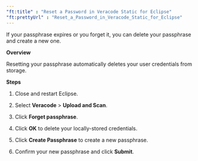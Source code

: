 ```yaml
---
"ft:title" : "Reset a Password in Veracode Static for Eclipse"
"ft:prettyUrl" : "Reset_a_Password_in_Veracode_Static_for_Eclipse"
---
```

If your passphrase expires or you forget it, you can delete your passphrase and create a new one.

<p font-size="13pt"><b>Overview</b></p>

Resetting your passphrase automatically deletes your user credentials from storage.

<p font-size="13pt"><b>Steps</b></p>

1.  Close and restart Eclipse.

2.  Select **Veracode** \> **Upload and Scan**.

3.  Click **Forget passphrase**.

4.  Click **OK** to delete your locally-stored credentials.

5.  Click **Create Passphrase** to create a new passphrase.

6.  Confirm your new passphrase and click **Submit**.